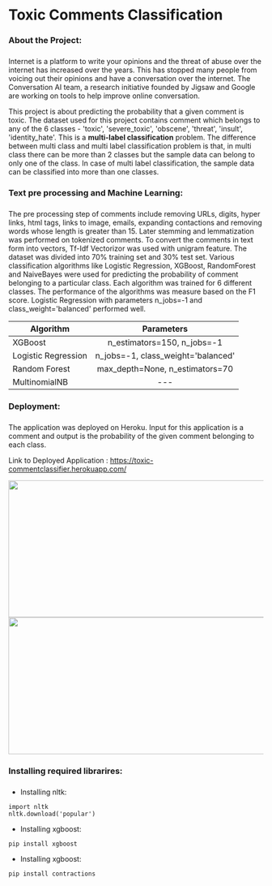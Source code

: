 # Toxic Comments Classification

### About the Project: <h3>
Internet is a platform to write your opinions and the threat of abuse over the internet has increased over the years. This has stopped many people from voicing out their opinions and have a conversation over the internet. The Conversation AI team, a research initiative founded by Jigsaw and Google are working on tools to help improve online conversation. 
  
This project is about predicting the probability that a given comment is toxic. The dataset used for this project contains comment which belongs to any of the 6 classes - 'toxic', 'severe_toxic', 'obscene', 'threat', 'insult', 'identity_hate'. This is a __multi-label classification__ problem. The difference between multi class and multi label classification problem is that, in multi class there can be more than 2 classes but the sample data can belong to only one of the class. In case of multi label classification, the sample data can be classified into more than one classes.

### Text pre processing and Machine Learning: <h3>
The pre processing step of comments include removing URLs, digits, hyper links, html tags, links to image, emails, expanding contactions and removing words whose length is greater than 15. Later stemming and lemmatization was performed on tokenized comments. To convert the comments in text form into vectors, Tf-Idf Vectorizor was used with unigram feature. The dataset was divided into 70% training set and 30% test set. Various classification algorithms like Logistic Regression, XGBoost, RandomForest and NaiveBayes were used for predicting the probability of comment belonging to a particular class. Each algorithm was trained for 6 different classes. The performance of the algorithms was measure based on the F1 score. Logistic Regression with parameters n_jobs=-1 and class_weight='balanced' performed well.
  
| Algorithm      | Parameters     |
| ------------- |:-------------:| 
| XGBoost | n_estimators=150, n_jobs=-1 | 
| Logistic Regression      | n_jobs=-1, class_weight='balanced'   | 
| Random Forest | max_depth=None, n_estimators=70     |
| MultinomialNB | --- |
  
### Deployment: <h3>
The application was deployed on Heroku. Input for this application is a comment and output is the probability of the given comment belonging to each class. 

Link to Deployed Application : https://toxic-commentclassifier.herokuapp.com/

<div align="center">
  <img src="/Images/1.jpg" height="270" width="550"><img src="/Images/2.jpg" height="270" width="550">
</div>

### Installing required librarires: <h3>
* Installing nltk:
```
import nltk
nltk.download('popular')
```
* Installing xgboost:
```
pip install xgboost
```
* Installing xgboost:
```
pip install contractions
```
